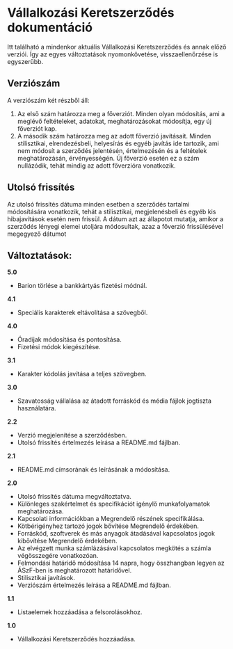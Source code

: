 # Vállalkozási Keretszerződés dokumentáció

Itt található a mindenkor aktuális Vállalkozási Keretszerződés és annak előző verziói. Így az egyes változtatások nyomonkövetése, visszaellenőrzése is egyszerűbb.

## Verziószám

A verziószám két részből áll:

1. Az első szám határozza meg a főverziót. Minden olyan módosítás, ami a meglévő feltételeket, adatokat, meghatározásokat módosítja, egy új főverziót kap.
2. A második szám határozza meg az adott főverzió javításait. Minden stilisztikai, elrendezésbeli, helyesírás és egyéb javítás ide tartozik, ami nem módosít a szerződés jelentésén, értelmezésén és a feltételek meghatározásán, érvényességén. Új főverzió esetén ez a szám nullázódik, tehát mindig az adott főverzióra vonatkozik.

## Utolsó frissítés

Az utolsó frissítés dátuma minden esetben a szerződés tartalmi módosítására vonatkozik, tehát a stilisztikai, megjelenésbeli és egyéb kis hibajavítások esetén nem frissül. A dátum azt az állapotot mutatja, amikor a szerződés lényegi elemei utoljára módosultak, azaz a főverzió frissülésével megegyező dátumot

## Változtatások:

**5.0**

- Barion törlése a bankkártyás fizetési módnál.

**4.1**

- Speciális karakterek eltávolítása a szövegből.

**4.0**

- Óradíjak módosítása és pontosítása.
- Fizetési módok kiegészítése.

**3.1**

- Karakter kódolás javítása a teljes szövegben.

**3.0**

- Szavatosság vállalása az átadott forráskód és média fájlok jogtiszta használatára.

**2.2**

- Verzió megjelenítése a szerződésben.
- Utolsó frissítés értelmezés leírása a README.md fájlban.

**2.1**

- README.md címsorának és leírásának a módosítása.

**2.0**

- Utolsó frissítés dátuma megváltoztatva.
- Különleges szakértelmet és specifikációt igénylő munkafolyamatok meghatározása.
- Kapcsolati információkban a Megrendelő részének specifikálása.
- Kötbérigényhez tartozó jogok bővítése Megrendelő érdekében.
- Forráskód, szoftverek és más anyagok átadásával kapcsolatos jogok kibővítése Megrendelő érdekében.
- Az elvégzett munka számlázásával kapcsolatos megkötés a számla végösszegére vonatkozóan.
- Felmondási határidő módosítása 14 napra, hogy összhangban legyen az ÁSzF-ben is meghatározott határidővel.
- Stilisztikai javítások.
- Verziószám értelmezés leírása a README.md fájlban.

**1.1**

- Listaelemek hozzáadása a felsorolásokhoz.

**1.0**

- Vállalkozási Keretszerződés hozzáadása.
